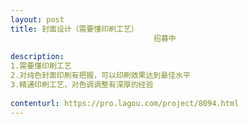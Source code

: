 ```yaml
---                
layout: post       
title: 封面设计（需要懂印刷工艺）
                                招募中
           
description: 
1.需要懂印刷工艺
2.对纯色封面印刷有把握，可以印刷效果达到最佳水平
3.精通印刷工艺，对色调调整有深厚的经验
     
contenturl: https://pro.lagou.com/project/8094.html      
---                 
```

